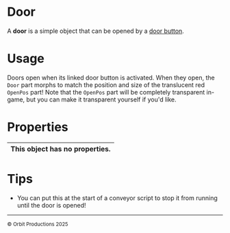 # Door
A **door** is a simple object that can be opened by a [door button](/objects/buttons/door.md).

# Usage
Doors open when its linked door button is activated. When they open, the `Door` part morphs to match the position and size of the translucent red `OpenPos` part! Note that the `OpenPos` part will be completely transparent in-game, but you can make it transparent yourself if you'd like.

# Properties
|This object has no properties.|
|------------------------------|

# Tips
* You can put this at the start of a conveyor script to stop it from running until the door is opened!

---

<sup>© Orbit Productions 2025</sup>
